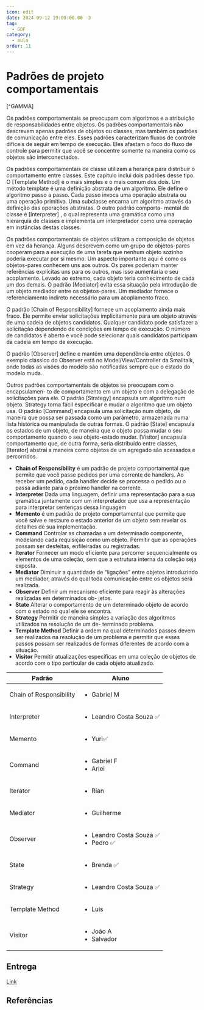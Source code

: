 ```yaml
---
icon: edit
date: 2024-09-12 19:00:00.00 -3
tag:
  - GOF
category:
  - aula
order: 11
---
```


# Padrões de projeto comportamentais

[^GAMMA]

Os padrões comportamentais se preocupam com algoritmos e a atribuição de responsabilidades entre objetos. Os padrões comportamentais não descrevem apenas padrões de objetos ou classes, mas também os padrões de comunicação entre eles. Esses padrões caracterizam fluxos de controle difíceis de seguir em tempo de execução. Eles afastam o foco do fluxo de controle para permitir que você se concentre somente na maneira como os objetos são interconectados.

Os padrões comportamentais de classe utilizam a herança para distribuir o comportamento entre classes. Este capítulo inclui dois padrões desse tipo. O [Template Method] é o mais simples e o mais comum dos dois. Um método template é uma definição abstrata de um algoritmo. Ele define o algoritmo passo a passo. Cada passo invoca uma operação abstrata ou uma operação primitiva. Uma subclasse encarna um algoritmo através da definição das operações abstratas. O outro padrão comporta- mental de classe é [Interpreter] , o qual representa uma gramática como uma hierarquia de classes e implementa um interpretador como uma operação em instâncias destas classes.

Os padrões comportamentais de objetos utilizam a composição de objetos em vez da herança. Alguns descrevem como um grupo de objetos-pares cooperam para a execução de uma tarefa que nenhum objeto sozinho poderia executar por si mesmo. Um aspecto importante aqui é como os objetos-pares conhecem uns aos outros. Os pares poderiam manter referências explícitas uns para os outros, mas isso aumentaria o seu acoplamento. Levado ao extremo, cada objeto teria conhecimento de cada um dos demais. O padrão [Mediator] evita essa situação pela introdução de um objeto mediador entre os objetos-pares. Um mediador fornece o referenciamento indireto necessário para um acoplamento fraco.

O padrão [Chain of Responsibility] fornece um acoplamento ainda mais fraco. Ele permite enviar solicitações implicitamente para um objeto através de uma cadeia de objetos candidatos. Qualquer candidato pode satisfazer a solicitação dependendo de condições em tempo de execução. O número de candidatos é aberto e você pode selecionar quais candidatos participam da cadeia em tempo de execução.

O padrão [Observer]  define e mantém uma dependência entre objetos. O exemplo clássico do Observer está no Model/View/Controller da Smalltalk, onde todas as visões do modelo são notificadas sempre que o estado do modelo muda.

Outros padrões comportamentais de objetos se preocupam com o encapsulamen- to de comportamento em um objeto e com a delegação de solicitações para ele. O padrão [Strategy] encapsula um algoritmo num objeto. Strategy torna fácil especificar e mudar o algoritmo que um objeto usa. O padrão [Command] encapsula uma solicitação num objeto, de maneira que possa ser passada como um parâmetro, armazenada numa lista histórica ou manipulada de outras formas. O padrão [State] encapsula os estados de um objeto, de maneira que o objeto possa mudar o seu comportamento quando o seu objeto-estado mudar. [Visitor]  encapsula comportamento que, de outra forma, seria distribuído entre classes, [Iterator] abstrai a maneira como objetos de um agregado são acessados e percorridos.

- **Chain of Responsibility** é um padrão de projeto comportamental que permite que você passe pedidos por uma corrente de handlers. Ao receber um pedido, cada handler decide se processa o pedido ou o passa adiante para o próximo handler na corrente.
- **Interpreter** Dada uma linguagem, definir uma representação para a sua gramática juntamente com um interpretador que usa a representação para interpretar sentenças dessa linguagem
- **Memento** é um padrão de projeto comportamental que permite que você salve e restaure o estado anterior de um objeto sem revelar os detalhes de sua implementação.
- **Command** Controlar as chamadas a um determinado componente, modelando cada requisição como um objeto. Permitir que as operações possam ser desfeitas, enfileiradas ou registradas.
- **Iterator** Fornecer um modo eficiente para percorrer sequencialmente os elementos de uma coleção, sem que a estrutura interna da coleção seja exposta.
- **Mediator** Diminuir a quantidade de “ligações” entre objetos introduzindo um mediador, através do qual toda comunicação entre os objetos será realizada.
- **Observer** Definir um mecanismo eficiente para reagir às alterações realizadas em determinados ob- jetos.
- **State** Alterar o comportamento de um determinado objeto de acordo com o estado no qual ele se encontra.
- **Strategy** Permitir de maneira simples a variação dos algoritmos utilizados na resolução de um de- terminado problema.
- **Template Method** Definir a ordem na qual determinados passos devem ser realizados na resolução de um problema e permitir que esses passos possam ser realizados de formas diferentes de acordo com a situação.
- **Visitor** Permitir atualizações específicas em uma coleção de objetos de acordo com o tipo particular de cada objeto atualizado.

| Padrão                  | Aluno                                   |
| ----------------------- | --------------------------------------- |
| Chain of Responsibility | <ul><li>Gabriel M </li></ul>   |
| Interpreter             | <ul><li>Leandro Costa Souza ✅</li></ul>  |
| Memento                 |          <ul><li>Yuri✅ </li></ul>                               |
| Command                 |  <ul><li>Gabriel F </li><li>Arlei </li></ul>                                       |
| Iterator                |        <ul><li>Rian </li></ul>                                 |
| Mediator                |    <ul><li>Guilherme </li></ul>                                     |
| Observer                | <ul><li>Leandro Costa Souza ✅</li><li>Pedro ✅</li></ul>  |
| State                   |                <ul><li>Brenda ✅</li></ul>                         |
| Strategy                | <ul><li>Leandro Costa Souza ✅</li></ul> |
| Template Method         |      <ul><li>Luis </li></ul>                                   |
| Visitor                 |   <ul><li>João A </li> <li>Salvador </li> </ul>                                      |



## Entrega

[Link](https://classroom.github.com/a/4cjTeZhs)




## Referências

<!-- @include: ../../includes/bib.md -->
